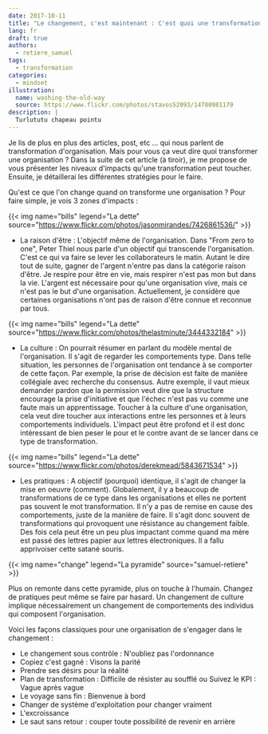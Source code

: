 ```yaml
---
date: 2017-10-11
title: "Le changement, c'est maintenant : C'est quoi une transformation ?"
lang: fr
draft: true
authors:
  - retiere_samuel
tags:
  - transformation
categories:
  - mindset
illustration:
  name: washing-the-old-way
  source: https://www.flickr.com/photos/stavos52093/14700981179
description: |
  Turlututu chapeau pointu
---
```

Je lis de plus en plus des articles, post, etc ... qui nous parlent de transformation d'organisation. Mais pour vous ça veut dire quoi transformer une organisation ? Dans la suite de cet article (à tiroir), je me propose de vous présenter les niveaux d'impacts qu'une transformation peut toucher. Ensuite, je détaillerai les différentes stratégies pour le faire.

Qu'est ce que l'on change quand on transforme une organisation ? Pour faire simple, je vois 3 zones d'impacts :

{{< img name="bills" legend="La dette" source="https://www.flickr.com/photos/jasonmirandes/7426861536/" >}}

- La raison d'être : L'objectif même de l'organisation.
Dans "From zero to one", Peter Thiel nous parle d'un objectif qui transcende l'organisation. C'est ce qui va faire se lever les collaborateurs le matin. Autant le dire tout de suite, gagner de l'argent n'entre pas dans la catégorie raison d'être. Je respire pour être en vie, mais respirer n'est pas mon but dans la vie. L'argent est nécessaire pour qu'une organisation vive, mais ce n'est pas le but d'une organisation. Actuellement, je considère que certaines organisations n'ont pas de raison d'être connue et reconnue par tous.

{{< img name="bills" legend="La dette" source="https://www.flickr.com/photos/thelastminute/3444332184" >}}

- La culture : On pourrait résumer en parlant du modèle mental de l'organisation. Il s'agit de regarder les comportements type. Dans telle situation, les personnes de l'organisation ont tendance à se comporter de cette façon. Par exemple, la prise de décision est faite de manière collégiale avec recherche du consensus. Autre exemple, il vaut mieux demander pardon que la permission veut dire que la structure encourage la prise d'initiative et que l'échec n'est pas vu comme une faute mais un apprentissage. Toucher à la culture d'une organisation, cela veut dire toucher aux interactions entre les personnes et à leurs comportements individuels. L'impact peut être profond et il est donc intéressant de bien peser le pour et le contre avant de se lancer dans ce type de transformation.

{{< img name="bills" legend="La dette" source="https://www.flickr.com/photos/derekmead/5843671534" >}}

- Les pratiques : A objectif (pourquoi) identique, il s'agit de changer la mise en oeuvre (comment). Globalement, il y a beaucoup de transformations de ce type dans les organisations et elles ne portent pas souvent le mot transformation. Il n'y a pas de remise en cause des comportements, juste de la manière de faire. Il s'agit donc souvent de transformations qui provoquent une résistance au changement faible. Des fois cela peut être un peu plus impactant comme quand ma mère est passé des lettres papier aux lettres électroniques. Il a fallu apprivoiser cette satané souris.

{{< img name="change" legend="La pyramide" source="samuel-retiere" >}}

Plus on remonte dans cette pyramide, plus on touche à l'humain. Changez de pratiques peut même se faire par hasard. Un changement de culture implique nécessairement un changement de comportements des individus qui composent l'organisation.

Voici les façons classiques pour une organisation de s'engager dans le changement :
- Le changement sous contrôle : N'oubliez pas l'ordonnance
- Copiez c'est gagné : Visons la parité
- Prendre ses désirs pour la réalité
- Plan de transformation : Difficile de résister au soufflé ou Suivez le KPI : Vague après vague
- Le voyage sans fin : Bienvenue à bord
- Changer de système d'exploitation pour changer vraiment
- L'excroissance
- Le saut sans retour : couper toute possibilité de revenir en arrière
